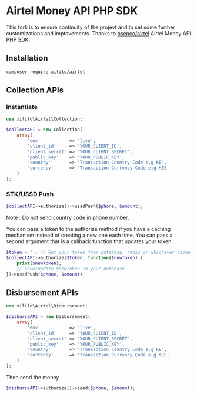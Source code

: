 # Airtel Money API PHP SDK
This fork is to ensure continuity of the projevt and to set some further customizations and imptovements. Thanks to [osenco/airtel](https://github.com/osenco/airtel)
Airtel Money API PHP SDK.


## Installation
```bash
composer require xililo/airtel
```

## Collection APIs
### Instantiate
```php
use xililo\Airtel\Collection;

$collectAPI = new Collection(
    array(
        'env'           => 'live',
        'client_id'     => 'YOUR_CLIENT_ID',
        'client_secret' => 'YOUR_CLIENT_SECRET',
        'public_key'    => 'YOUR_PUBLIC_KEY',
        'country'       => 'Transaction Country Code e.g KE',
        'currency'      => 'Transaction Currency Code e.g KES'
    )
);
```

### STK/USSD Push
```php
$collectAPI->authorize()->ussdPush($phone, $amount);
```

Note : Do not send country code in phone number.

You can pass a token to the authorize method if you have a caching mechanism instead of creating a new one each time. You can pass a second argument that is a callback function that updates your token

```php
$token = ''; // Get your token from database, redis or whichever cache you use.
$collectAPI->authorize($token, function($newToken) {
    print($newToken);
    // Save/update $newToken in your database
})->ussdPush($phone, $amount);
```

## Disbursement APIs
```php
use xililo\Airtel\Disbursement;

$disburseAPI = new Disbursement(
    array(
        'env'           => 'live',
        'client_id'     => 'YOUR_CLIENT_ID',
        'client_secret' => 'YOUR_CLIENT_SECRET',
        'public_key'    => 'YOUR_PUBLIC_KEY',
        'country'       => 'Transaction Country Code e.g KE',
        'currency'      => 'Transaction Currency Code e.g KES'
    )
);
```

Then send the money
```php
$disburseAPI->authorize()->send($phone, $amount);
```
